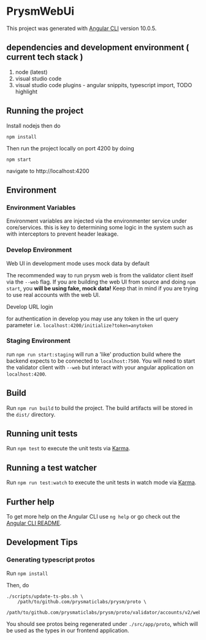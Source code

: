 # PrysmWebUi

This project was generated with [Angular CLI](https://github.com/angular/angular-cli) version 10.0.5.

## dependencies and development environment ( current tech stack )
 1. node (latest)
 2. visual studio code 
 3. visual studio code plugins - angular snippits, typescript import, TODO highlight

## Running the project

Install nodejs then do

```
npm install
```
Then run the project locally on port 4200 by doing
```
npm start
```
navigate to http://localhost:4200

## Environment 

### Environment Variables

Environment variables are injected via the environmenter service under core/services. this is key to determining some logic in the system such as with interceptors to prevent header leakage.

### Develop Environment

Web UI in development mode uses mock data by default

The recommended way to run prysm web is from the validator client itself via the `--web` flag. If you are building the web UI from source and doing `npm start`, you **will be using fake, mock data!** Keep that in mind if you are trying to use real accounts with the web UI.

Develop URL login

for authentication in develop you may use any token in the url query parameter i.e. `localhost:4200/initialize?token=anytoken`

### Staging Environment

run `npm run start:staging` will run a 'like' production build where the backend expects to be connected to `localhost:7500`. You will need to start the validator client with `--web` but interact with your angular application on `localhost:4200`.

## Build

Run `npm run build` to build the project. The build artifacts will be stored in the `dist/` directory.

## Running unit tests

Run `npm test` to execute the unit tests via [Karma](https://karma-runner.github.io).

## Running a test watcher

Run `npm run test:watch` to execute the unit tests in watch mode via [Karma](https://karma-runner.github.io).

## Further help

To get more help on the Angular CLI use `ng help` or go check out the [Angular CLI README](https://github.com/angular/angular-cli/blob/master/README.md).

## Development Tips

### Generating typescript protos

Run `npm install`

Then, do

```
./scripts/update-ts-pbs.sh \
    /path/to/github.com/prysmaticlabs/prysm/proto \
    /path/to/github.com/prysmaticlabs/prysm/proto/validator/accounts/v2/web_api.proto
```

You should see protos being regenerated under `./src/app/proto`, which will be used as the types in our frontend application.
